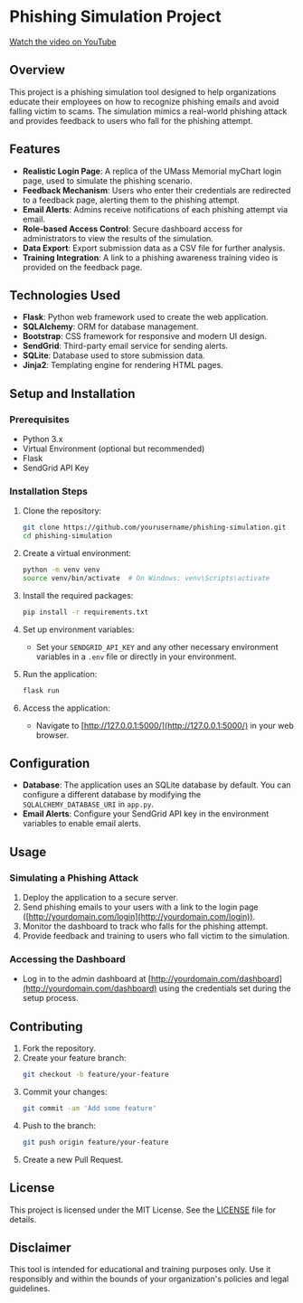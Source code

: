 # Phishing Simulation Project

[Watch the video on YouTube](https://www.youtube.com/watch?v=lQbfF3DHbQY)


## Overview
This project is a phishing simulation tool designed to help organizations educate their employees on how to recognize phishing emails and avoid falling victim to scams. The simulation mimics a real-world phishing attack and provides feedback to users who fall for the phishing attempt.

## Features
- **Realistic Login Page**: A replica of the UMass Memorial myChart login page, used to simulate the phishing scenario.
- **Feedback Mechanism**: Users who enter their credentials are redirected to a feedback page, alerting them to the phishing attempt.
- **Email Alerts**: Admins receive notifications of each phishing attempt via email.
- **Role-based Access Control**: Secure dashboard access for administrators to view the results of the simulation.
- **Data Export**: Export submission data as a CSV file for further analysis.
- **Training Integration**: A link to a phishing awareness training video is provided on the feedback page.

## Technologies Used
- **Flask**: Python web framework used to create the web application.
- **SQLAlchemy**: ORM for database management.
- **Bootstrap**: CSS framework for responsive and modern UI design.
- **SendGrid**: Third-party email service for sending alerts.
- **SQLite**: Database used to store submission data.
- **Jinja2**: Templating engine for rendering HTML pages.

## Setup and Installation

### Prerequisites
- Python 3.x
- Virtual Environment (optional but recommended)
- Flask
- SendGrid API Key

### Installation Steps
1. Clone the repository:
    ```bash
    git clone https://github.com/yourusername/phishing-simulation.git
    cd phishing-simulation
    ```

2. Create a virtual environment:
    ```bash
    python -m venv venv
    source venv/bin/activate  # On Windows: venv\Scripts\activate
    ```

3. Install the required packages:
    ```bash
    pip install -r requirements.txt
    ```

4. Set up environment variables:
    - Set your `SENDGRID_API_KEY` and any other necessary environment variables in a `.env` file or directly in your environment.

5. Run the application:
    ```bash
    flask run
    ```

6. Access the application:
    - Navigate to [http://127.0.0.1:5000/](http://127.0.0.1:5000/) in your web browser.

## Configuration
- **Database**: The application uses an SQLite database by default. You can configure a different database by modifying the `SQLALCHEMY_DATABASE_URI` in `app.py`.
- **Email Alerts**: Configure your SendGrid API key in the environment variables to enable email alerts.

## Usage

### Simulating a Phishing Attack
1. Deploy the application to a secure server.
2. Send phishing emails to your users with a link to the login page ([http://yourdomain.com/login](http://yourdomain.com/login)).
3. Monitor the dashboard to track who falls for the phishing attempt.
4. Provide feedback and training to users who fall victim to the simulation.

### Accessing the Dashboard
- Log in to the admin dashboard at [http://yourdomain.com/dashboard](http://yourdomain.com/dashboard) using the credentials set during the setup process.

## Contributing
1. Fork the repository.
2. Create your feature branch:
    ```bash
    git checkout -b feature/your-feature
    ```
3. Commit your changes:
    ```bash
    git commit -am 'Add some feature'
    ```
4. Push to the branch:
    ```bash
    git push origin feature/your-feature
    ```
5. Create a new Pull Request.

## License
This project is licensed under the MIT License. See the [LICENSE](LICENSE) file for details.

## Disclaimer
This tool is intended for educational and training purposes only. Use it responsibly and within the bounds of your organization's policies and legal guidelines.
